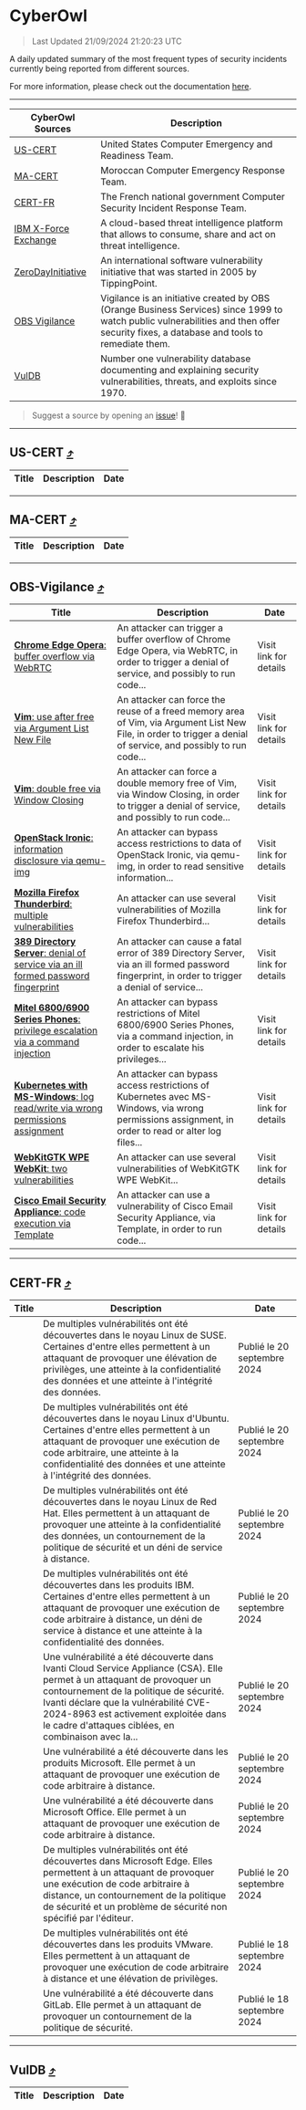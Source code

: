 
 <div id='top'></div>

# CyberOwl

 > Last Updated 21/09/2024 21:20:23 UTC
 
 A daily updated summary of the most frequent types of security incidents currently being reported from different sources.
 
 For more information, please check out the documentation [here](./docs/README.md).
 
 ---
 |CyberOwl Sources|Description|
 |---|---|
 |[US-CERT](#us-cert-arrow_heading_up)|United States Computer Emergency and Readiness Team.|
 |[MA-CERT](#ma-cert-arrow_heading_up)|Moroccan Computer Emergency Response Team.|
 |[CERT-FR](#cert-fr-arrow_heading_up)|The French national government Computer Security Incident Response Team.|
 |[IBM X-Force Exchange](#ibmcloud-arrow_heading_up)|A cloud-based threat intelligence platform that allows to consume, share and act on threat intelligence.|
 |[ZeroDayInitiative](#zerodayinitiative-arrow_heading_up)|An international software vulnerability initiative that was started in 2005 by TippingPoint.|
 |[OBS Vigilance](#obs-vigilance-arrow_heading_up)|Vigilance is an initiative created by OBS (Orange Business Services) since 1999 to watch public vulnerabilities and then offer security fixes, a database and tools to remediate them.|
 |[VulDB](#vuldb-arrow_heading_up)|Number one vulnerability database documenting and explaining security vulnerabilities, threats, and exploits since 1970.|
 
 > Suggest a source by opening an [issue](https://github.com/karimhabush/cyberowl/issues)! :raised_hands:
 ---

## US-CERT [:arrow_heading_up:](#cyberowl)

 |Title|Description|Date|
 |---|---|---|
 
 ---

## MA-CERT [:arrow_heading_up:](#cyberowl)

 |Title|Description|Date|
 |---|---|---|
 
 ---

## OBS-Vigilance [:arrow_heading_up:](#cyberowl)

 |Title|Description|Date|
 |---|---|---|
 |[<a href="https://vigilance.fr/vulnerability/Chrome-Edge-Opera-buffer-overflow-via-WebRTC-43157" class="noirorange"><b>Chrome  Edge  Opera</b>: buffer overflow via WebRTC</a>](https://vigilance.fr/vulnerability/Chrome-Edge-Opera-buffer-overflow-via-WebRTC-43157)|An attacker can trigger a buffer overflow of Chrome  Edge  Opera, via WebRTC, in order to trigger a denial of service, and possibly to run code...|Visit link for details|
 |[<a href="https://vigilance.fr/vulnerability/Vim-use-after-free-via-Argument-List-New-File-45082" class="noirorange"><b>Vim</b>: use after free via Argument List New File</a>](https://vigilance.fr/vulnerability/Vim-use-after-free-via-Argument-List-New-File-45082)|An attacker can force the reuse of a freed memory area of Vim, via Argument List New File, in order to trigger a denial of service, and possibly to run code...|Visit link for details|
 |[<a href="https://vigilance.fr/vulnerability/Vim-double-free-via-Window-Closing-45081" class="noirorange"><b>Vim</b>: double free via Window Closing</a>](https://vigilance.fr/vulnerability/Vim-double-free-via-Window-Closing-45081)|An attacker can force a double memory free of Vim, via Window Closing, in order to trigger a denial of service, and possibly to run code...|Visit link for details|
 |[<a href="https://vigilance.fr/vulnerability/OpenStack-Ironic-information-disclosure-via-qemu-img-45080" class="noirorange"><b>OpenStack Ironic</b>: information disclosure via qemu-img</a>](https://vigilance.fr/vulnerability/OpenStack-Ironic-information-disclosure-via-qemu-img-45080)|An attacker can bypass access restrictions to data of OpenStack Ironic, via qemu-img, in order to read sensitive information...|Visit link for details|
 |[<a href="https://vigilance.fr/vulnerability/Mozilla-Firefox-Thunderbird-multiple-vulnerabilities-43149" class="noirorange"><b>Mozilla Firefox  Thunderbird</b>: multiple vulnerabilities</a>](https://vigilance.fr/vulnerability/Mozilla-Firefox-Thunderbird-multiple-vulnerabilities-43149)|An attacker can use several vulnerabilities of Mozilla Firefox  Thunderbird...|Visit link for details|
 |[<a href="https://vigilance.fr/vulnerability/389-Directory-Server-denial-of-service-via-an-ill-formed-password-fingerprint-44787" class="noirorange"><b>389 Directory Server</b>: denial of service via an ill formed password fingerprint</a>](https://vigilance.fr/vulnerability/389-Directory-Server-denial-of-service-via-an-ill-formed-password-fingerprint-44787)|An attacker can cause a fatal error of 389 Directory Server, via an ill formed password fingerprint, in order to trigger a denial of service...|Visit link for details|
 |[<a href="https://vigilance.fr/vulnerability/Mitel-6800-6900-Series-Phones-privilege-escalation-via-a-command-injection-44786" class="noirorange"><b>Mitel 6800/6900 Series Phones</b>: privilege escalation via a command injection</a>](https://vigilance.fr/vulnerability/Mitel-6800-6900-Series-Phones-privilege-escalation-via-a-command-injection-44786)|An attacker can bypass restrictions of Mitel 6800/6900 Series Phones, via a command injection, in order to escalate his privileges...|Visit link for details|
 |[<a href="https://vigilance.fr/vulnerability/Kubernetes-with-MS-Windows-log-read-write-via-wrong-permissions-assignment-44783" class="noirorange"><b>Kubernetes with MS-Windows</b>: log read/write via wrong permissions assignment</a>](https://vigilance.fr/vulnerability/Kubernetes-with-MS-Windows-log-read-write-via-wrong-permissions-assignment-44783)|An attacker can bypass access restrictions of Kubernetes avec MS-Windows, via wrong permissions assignment, in order to read or alter log files...|Visit link for details|
 |[<a href="https://vigilance.fr/vulnerability/WebKitGTK-WPE-WebKit-two-vulnerabilities-43123" class="noirorange"><b>WebKitGTK  WPE WebKit</b>: two vulnerabilities</a>](https://vigilance.fr/vulnerability/WebKitGTK-WPE-WebKit-two-vulnerabilities-43123)|An attacker can use several vulnerabilities of WebKitGTK  WPE WebKit...|Visit link for details|
 |[<a href="https://vigilance.fr/vulnerability/Cisco-Email-Security-Appliance-code-execution-via-Template-44781" class="noirorange"><b>Cisco Email Security Appliance</b>: code execution via Template</a>](https://vigilance.fr/vulnerability/Cisco-Email-Security-Appliance-code-execution-via-Template-44781)|An attacker can use a vulnerability of Cisco Email Security Appliance, via Template, in order to run code...|Visit link for details|
 
 ---

## CERT-FR [:arrow_heading_up:](#cyberowl)

 |Title|Description|Date|
 |---|---|---|
 |[](https://www.cert.ssi.gouv.fr/avis/CERTFR-2024-AVI-0800/)|De multiples vulnérabilités ont été découvertes dans le noyau Linux de SUSE. Certaines d'entre elles permettent à un attaquant de provoquer une élévation de privilèges, une atteinte à la confidentialité des données et une atteinte à l'intégrité des données.|Publié le 20 septembre 2024|
 |[](https://www.cert.ssi.gouv.fr/avis/CERTFR-2024-AVI-0799/)|De multiples vulnérabilités ont été découvertes dans le noyau Linux d'Ubuntu. Certaines d'entre elles permettent à un attaquant de provoquer une exécution de code arbitraire, une atteinte à la confidentialité des données et une atteinte à l'intégrité des données.|Publié le 20 septembre 2024|
 |[](https://www.cert.ssi.gouv.fr/avis/CERTFR-2024-AVI-0798/)|De multiples vulnérabilités ont été découvertes dans le noyau Linux de Red Hat. Elles permettent à un attaquant de provoquer une atteinte à la confidentialité des données, un contournement de la politique de sécurité et un déni de service à distance.|Publié le 20 septembre 2024|
 |[](https://www.cert.ssi.gouv.fr/avis/CERTFR-2024-AVI-0797/)|De multiples vulnérabilités ont été découvertes dans les produits IBM. Certaines d'entre elles permettent à un attaquant de provoquer une exécution de code arbitraire à distance, un déni de service à distance et une atteinte à la confidentialité des données.|Publié le 20 septembre 2024|
 |[](https://www.cert.ssi.gouv.fr/avis/CERTFR-2024-AVI-0796/)|Une vulnérabilité a été découverte dans Ivanti Cloud Service Appliance (CSA). Elle permet à un attaquant de provoquer un contournement de la politique de sécurité. Ivanti déclare que la vulnérabilité CVE-2024-8963 est activement exploitée dans le cadre d'attaques ciblées, en combinaison avec la...|Publié le 20 septembre 2024|
 |[](https://www.cert.ssi.gouv.fr/avis/CERTFR-2024-AVI-0795/)|Une vulnérabilité a été découverte dans les produits Microsoft. Elle permet à un attaquant de provoquer une exécution de code arbitraire à distance.|Publié le 20 septembre 2024|
 |[](https://www.cert.ssi.gouv.fr/avis/CERTFR-2024-AVI-0794/)|Une vulnérabilité a été découverte dans Microsoft Office. Elle permet à un attaquant de provoquer une exécution de code arbitraire à distance.|Publié le 20 septembre 2024|
 |[](https://www.cert.ssi.gouv.fr/avis/CERTFR-2024-AVI-0793/)|De multiples vulnérabilités ont été découvertes dans Microsoft Edge. Elles permettent à un attaquant de provoquer une exécution de code arbitraire à distance, un contournement de la politique de sécurité et un problème de sécurité non spécifié par l'éditeur.|Publié le 20 septembre 2024|
 |[](https://www.cert.ssi.gouv.fr/avis/CERTFR-2024-AVI-0792/)|De multiples vulnérabilités ont été découvertes dans les produits VMware. Elles permettent à un attaquant de provoquer une exécution de code arbitraire à distance et une élévation de privilèges.|Publié le 18 septembre 2024|
 |[](https://www.cert.ssi.gouv.fr/avis/CERTFR-2024-AVI-0791/)|Une vulnérabilité a été découverte dans GitLab. Elle permet à un attaquant de provoquer un contournement de la politique de sécurité.|Publié le 18 septembre 2024|
 
 ---

## VulDB [:arrow_heading_up:](#cyberowl)

 |Title|Description|Date|
 |---|---|---|
 